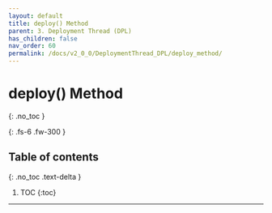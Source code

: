 ```yaml
---
layout: default
title: deploy() Method
parent: 3. Deployment Thread (DPL)
has_children: false
nav_order: 60
permalink: /docs/v2_0_0/DeploymentThread_DPL/deploy_method/
---
```


# deploy() Method
{: .no_toc }

{: .fs-6 .fw-300 }

## Table of contents
{: .no_toc .text-delta }

1. TOC
{:toc}

---


